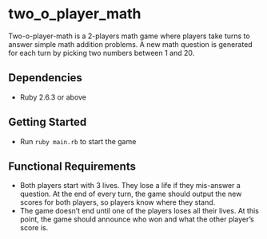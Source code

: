 # two_o_player_math

Two-o-player-math is a 2-players math game where players take turns to answer simple math addition problems. A new math question is generated for each turn by picking two numbers between 1 and 20.

## Dependencies 
- Ruby 2.6.3 or above

## Getting Started
- Run `ruby main.rb` to start the game

## Functional Requirements
- Both players start with 3 lives. They lose a life if they mis-answer a question. At the end of every turn, the game should output the new scores for both players, so players know where they stand.
- The game doesn’t end until one of the players loses all their lives. At this point, the game should announce who won and what the other player’s score is.



